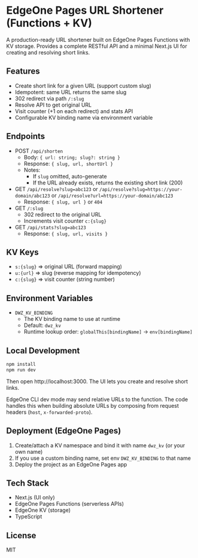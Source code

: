 # EdgeOne Pages URL Shortener (Functions + KV)

A production-ready URL shortener built on EdgeOne Pages Functions with KV storage. Provides a complete RESTful API and a minimal Next.js UI for creating and resolving short links.

## Features
- Create short link for a given URL (support custom slug)
- Idempotent: same URL returns the same slug
- 302 redirect via path `/:slug`
- Resolve API to get original URL
- Visit counter (+1 on each redirect) and stats API
- Configurable KV binding name via environment variable

## Endpoints
- POST `/api/shorten`
  - Body: `{ url: string; slug?: string }`
  - Response: `{ slug, url, shortUrl }`
  - Notes: 
    - If `slug` omitted, auto-generate
    - If the URL already exists, returns the existing short link (200)
- GET `/api/resolve?slug=abc123` or `/api/resolve?slug=https://your-domain/abc123` or `/api/resolve?url=https://your-domain/abc123`
  - Response: `{ slug, url }` or `404`
- GET `/:slug`
  - 302 redirect to the original URL
  - Increments visit counter `c:{slug}`
- GET `/api/stats?slug=abc123`
  - Response: `{ slug, url, visits }`

## KV Keys
- `s:{slug}` => original URL (forward mapping)
- `u:{url}`  => slug (reverse mapping for idempotency)
- `c:{slug}` => visit counter (string number)

## Environment Variables
- `DWZ_KV_BINDING`
  - The KV binding name to use at runtime
  - Default: `dwz_kv`
  - Runtime lookup order: `globalThis[bindingName]` -> `env[bindingName]`

## Local Development
```bash
npm install
npm run dev
```
Then open http://localhost:3000. The UI lets you create and resolve short links.

EdgeOne CLI dev mode may send relative URLs to the function. The code handles this when building absolute URLs by composing from request headers (`host`, `x-forwarded-proto`).

## Deployment (EdgeOne Pages)
1) Create/attach a KV namespace and bind it with name `dwz_kv` (or your own name)
2) If you use a custom binding name, set env `DWZ_KV_BINDING` to that name
3) Deploy the project as an EdgeOne Pages app

## Tech Stack
- Next.js (UI only)
- EdgeOne Pages Functions (serverless APIs)
- EdgeOne KV (storage)
- TypeScript

## License
MIT
